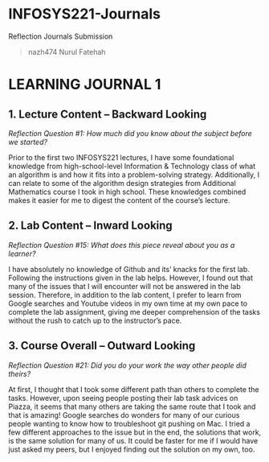 # INFOSYS221-Journals
Reflection Journals Submission

>nazh474
>Nurul Fatehah

# LEARNING JOURNAL 1
## 1. Lecture Content – Backward Looking
*Reflection Question #1: How much did you know about the subject before we started?*

Prior to the first two INFOSYS221 lectures, I have some foundational knowledge from high-school-level Information & Technology class of what an algorithm is and how it fits into a problem-solving strategy. Additionally, I can relate to some of the algorithm design strategies from Additional Mathematics course I took in high school. These knowledges combined makes it easier for me to digest the content of the course’s lecture.

## 2. Lab Content – Inward Looking
*Reflection Question #15: What does this piece reveal about you as a learner?*

I have absolutely no knowledge of Github and its’ knacks for the first lab. Following the instructions given in the lab helps. However, I found out that many of the issues that I will encounter will not be answered in the lab session. Therefore, in addition to the lab content, I prefer to learn from Google searches and Youtube videos in my own time at my own pace to complete the lab assignment, giving me deeper comprehension of the tasks without the rush to catch up to the instructor’s pace.

## 3. Course Overall – Outward Looking
*Reflection Question #21: Did you do your work the way other people did theirs?*

At first, I thought that I took some different path than others to complete the tasks. However, upon seeing people posting their lab task advices on Piazza, it seems that many others are taking the same route that I took and that is amazing! Google searches do wonders for many of our curious people wanting to know how to troubleshoot git pushing on Mac. I tried a few different approaches to the issue but in the end, the solutions that work, is the same solution for many of us. It could be faster for me if I would have just asked my peers, but I enjoyed finding out the solution on my own, too.
